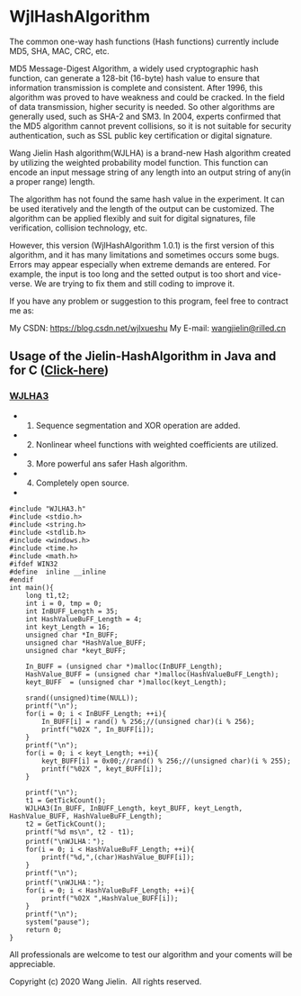 # WjlHashAlgorithm

The common one-way hash functions (Hash functions) currently include MD5, SHA, MAC, CRC, etc.

 MD5 Message-Digest Algorithm, a widely used cryptographic hash function, can generate a 128-bit (16-byte) hash value to ensure that information transmission is complete and consistent. After 1996, this algorithm was proved to have weakness and could be cracked. In the field of data transmission, higher security is needed. So other algorithms are generally used, such as SHA-2 and SM3. In 2004, experts confirmed that the MD5 algorithm cannot prevent collisions, so it is not suitable for security authentication, such as SSL public key certification or digital signature.
 
Wang Jielin Hash algorithm(WJLHA) is a brand-new Hash algorithm created by utilizing the weighted probability model function. This function can encode an input message string of any length into an output string of any(in a proper range) length.

The algorithm has not found the same hash value in the experiment. It can be used iteratively and the length of the output can be customized. The algorithm can be applied flexibly and suit for digital signatures, file verification, collision technology, etc.

However, this version (WjlHashAlgorithm 1.0.1) is the first version of this algorithm, and it has many limitations and sometimes occurs some bugs. Errors may appear especially when extreme demands are entered. For example, the input is too long and the setted output is too short and vice-verse. We are trying to fix them and still coding to improve it. 

If you have any problem or suggestion to this program, feel free to contract me as:

My CSDN:  https://blog.csdn.net/wjlxueshu
My E-mail: wangjielin@rilled.cn

## Usage of the Jielin-HashAlgorithm in Java and for C ([Click-here](https://github.com/Jielin-Code/WjlHashAlgorithm/blob/master/README%20for%20C.md))
### [WJLHA3](https://github.com/Jielin-Code/WjlHashAlgorithm/tree/master/WJLHA3)
- 1. Sequence segmentation and XOR operation are added.
- 2. Nonlinear wheel functions with weighted coefficients are utilized.
- 3. More powerful ans safer Hash algorithm.
- 4. Completely open source.
- 

	#include "WJLHA3.h"
	#include <stdio.h>
	#include <string.h>
	#include <stdlib.h>
	#include <windows.h>
	#include <time.h>
	#include <math.h>
	#ifdef WIN32
	#define  inline __inline
	#endif
	int main(){
		long t1,t2;
		int i = 0, tmp = 0;
		int InBUFF_Length = 35;
		int HashValueBuFF_Length = 4; 
		int keyt_Length = 16;
		unsigned char *In_BUFF;
		unsigned char *HashValue_BUFF;
		unsigned char *keyt_BUFF;

		In_BUFF = (unsigned char *)malloc(InBUFF_Length);
		HashValue_BUFF = (unsigned char *)malloc(HashValueBuFF_Length);
		keyt_BUFF  = (unsigned char *)malloc(keyt_Length);

		srand((unsigned)time(NULL));
		printf("\n");
		for(i = 0; i < InBUFF_Length; ++i){
			In_BUFF[i] = rand() % 256;//(unsigned char)(i % 256);
			printf("%02X ", In_BUFF[i]);
		}
		printf("\n");
		for(i = 0; i < keyt_Length; ++i){
			keyt_BUFF[i] = 0x00;//rand() % 256;//(unsigned char)(i % 255);
			printf("%02X ", keyt_BUFF[i]);
		}

		printf("\n");
		t1 = GetTickCount();
		WJLHA3(In_BUFF, InBUFF_Length, keyt_BUFF, keyt_Length, HashValue_BUFF, HashValueBuFF_Length);
		t2 = GetTickCount();
		printf("%d ms\n", t2 - t1);
		printf("\nWJLHA：");
		for(i = 0; i < HashValueBuFF_Length; ++i){
			printf("%d,",(char)HashValue_BUFF[i]);
		}
		printf("\n");
		printf("\nWJLHA：");
		for(i = 0; i < HashValueBuFF_Length; ++i){
			printf("%02X ",HashValue_BUFF[i]);
		}
		printf("\n");
		system("pause");
		return 0;
	}

All professionals are welcome to test our algorithm and your coments will be appreciable.  

Copyright (c) 2020 Wang Jielin.  All rights reserved. 
